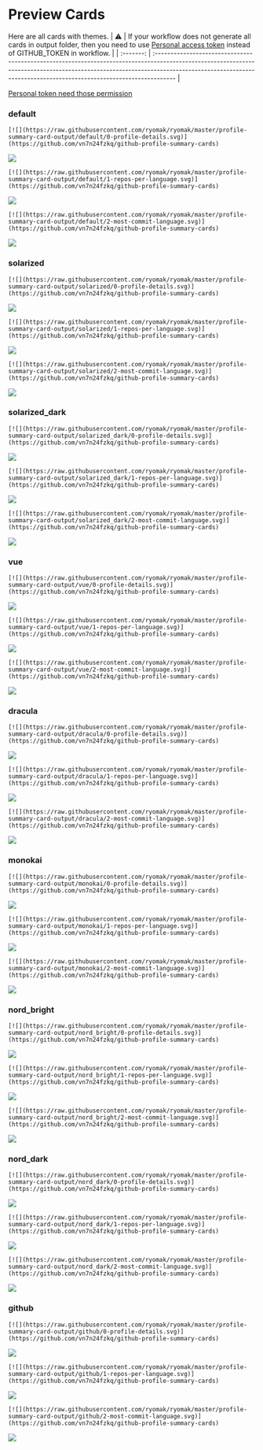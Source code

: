 
# Preview Cards

Here are all cards with themes.
| :warning: | If your workflow does not generate all cards in output folder, then you need to use [Personal access token](https://docs.github.com/en/actions/configuring-and-managing-workflows/creating-and-storing-encrypted-secrets) instead of GITHUB_TOKEN in workflow. |
| :-------: | :------------------------------------------------------------------------------------------------------------------------------------------------------------------------------------------------------------------------------------------------ |

[Personal token need those permission](https://github.com/vn7n24fzkq/github-profile-summary-cards/wiki/Personal-access-token-permissions)


### default


```
[![](https://raw.githubusercontent.com/ryomak/ryomak/master/profile-summary-card-output/default/0-profile-details.svg)](https://github.com/vn7n24fzkq/github-profile-summary-cards)
```
![](https://raw.githubusercontent.com/ryomak/ryomak/master/profile-summary-card-output/default/0-profile-details.svg)


```
[![](https://raw.githubusercontent.com/ryomak/ryomak/master/profile-summary-card-output/default/1-repos-per-language.svg)](https://github.com/vn7n24fzkq/github-profile-summary-cards)
```
![](https://raw.githubusercontent.com/ryomak/ryomak/master/profile-summary-card-output/default/1-repos-per-language.svg)


```
[![](https://raw.githubusercontent.com/ryomak/ryomak/master/profile-summary-card-output/default/2-most-commit-language.svg)](https://github.com/vn7n24fzkq/github-profile-summary-cards)
```
![](https://raw.githubusercontent.com/ryomak/ryomak/master/profile-summary-card-output/default/2-most-commit-language.svg)


### solarized


```
[![](https://raw.githubusercontent.com/ryomak/ryomak/master/profile-summary-card-output/solarized/0-profile-details.svg)](https://github.com/vn7n24fzkq/github-profile-summary-cards)
```
![](https://raw.githubusercontent.com/ryomak/ryomak/master/profile-summary-card-output/solarized/0-profile-details.svg)


```
[![](https://raw.githubusercontent.com/ryomak/ryomak/master/profile-summary-card-output/solarized/1-repos-per-language.svg)](https://github.com/vn7n24fzkq/github-profile-summary-cards)
```
![](https://raw.githubusercontent.com/ryomak/ryomak/master/profile-summary-card-output/solarized/1-repos-per-language.svg)


```
[![](https://raw.githubusercontent.com/ryomak/ryomak/master/profile-summary-card-output/solarized/2-most-commit-language.svg)](https://github.com/vn7n24fzkq/github-profile-summary-cards)
```
![](https://raw.githubusercontent.com/ryomak/ryomak/master/profile-summary-card-output/solarized/2-most-commit-language.svg)


### solarized_dark


```
[![](https://raw.githubusercontent.com/ryomak/ryomak/master/profile-summary-card-output/solarized_dark/0-profile-details.svg)](https://github.com/vn7n24fzkq/github-profile-summary-cards)
```
![](https://raw.githubusercontent.com/ryomak/ryomak/master/profile-summary-card-output/solarized_dark/0-profile-details.svg)


```
[![](https://raw.githubusercontent.com/ryomak/ryomak/master/profile-summary-card-output/solarized_dark/1-repos-per-language.svg)](https://github.com/vn7n24fzkq/github-profile-summary-cards)
```
![](https://raw.githubusercontent.com/ryomak/ryomak/master/profile-summary-card-output/solarized_dark/1-repos-per-language.svg)


```
[![](https://raw.githubusercontent.com/ryomak/ryomak/master/profile-summary-card-output/solarized_dark/2-most-commit-language.svg)](https://github.com/vn7n24fzkq/github-profile-summary-cards)
```
![](https://raw.githubusercontent.com/ryomak/ryomak/master/profile-summary-card-output/solarized_dark/2-most-commit-language.svg)


### vue


```
[![](https://raw.githubusercontent.com/ryomak/ryomak/master/profile-summary-card-output/vue/0-profile-details.svg)](https://github.com/vn7n24fzkq/github-profile-summary-cards)
```
![](https://raw.githubusercontent.com/ryomak/ryomak/master/profile-summary-card-output/vue/0-profile-details.svg)


```
[![](https://raw.githubusercontent.com/ryomak/ryomak/master/profile-summary-card-output/vue/1-repos-per-language.svg)](https://github.com/vn7n24fzkq/github-profile-summary-cards)
```
![](https://raw.githubusercontent.com/ryomak/ryomak/master/profile-summary-card-output/vue/1-repos-per-language.svg)


```
[![](https://raw.githubusercontent.com/ryomak/ryomak/master/profile-summary-card-output/vue/2-most-commit-language.svg)](https://github.com/vn7n24fzkq/github-profile-summary-cards)
```
![](https://raw.githubusercontent.com/ryomak/ryomak/master/profile-summary-card-output/vue/2-most-commit-language.svg)


### dracula


```
[![](https://raw.githubusercontent.com/ryomak/ryomak/master/profile-summary-card-output/dracula/0-profile-details.svg)](https://github.com/vn7n24fzkq/github-profile-summary-cards)
```
![](https://raw.githubusercontent.com/ryomak/ryomak/master/profile-summary-card-output/dracula/0-profile-details.svg)


```
[![](https://raw.githubusercontent.com/ryomak/ryomak/master/profile-summary-card-output/dracula/1-repos-per-language.svg)](https://github.com/vn7n24fzkq/github-profile-summary-cards)
```
![](https://raw.githubusercontent.com/ryomak/ryomak/master/profile-summary-card-output/dracula/1-repos-per-language.svg)


```
[![](https://raw.githubusercontent.com/ryomak/ryomak/master/profile-summary-card-output/dracula/2-most-commit-language.svg)](https://github.com/vn7n24fzkq/github-profile-summary-cards)
```
![](https://raw.githubusercontent.com/ryomak/ryomak/master/profile-summary-card-output/dracula/2-most-commit-language.svg)


### monokai


```
[![](https://raw.githubusercontent.com/ryomak/ryomak/master/profile-summary-card-output/monokai/0-profile-details.svg)](https://github.com/vn7n24fzkq/github-profile-summary-cards)
```
![](https://raw.githubusercontent.com/ryomak/ryomak/master/profile-summary-card-output/monokai/0-profile-details.svg)


```
[![](https://raw.githubusercontent.com/ryomak/ryomak/master/profile-summary-card-output/monokai/1-repos-per-language.svg)](https://github.com/vn7n24fzkq/github-profile-summary-cards)
```
![](https://raw.githubusercontent.com/ryomak/ryomak/master/profile-summary-card-output/monokai/1-repos-per-language.svg)


```
[![](https://raw.githubusercontent.com/ryomak/ryomak/master/profile-summary-card-output/monokai/2-most-commit-language.svg)](https://github.com/vn7n24fzkq/github-profile-summary-cards)
```
![](https://raw.githubusercontent.com/ryomak/ryomak/master/profile-summary-card-output/monokai/2-most-commit-language.svg)


### nord_bright


```
[![](https://raw.githubusercontent.com/ryomak/ryomak/master/profile-summary-card-output/nord_bright/0-profile-details.svg)](https://github.com/vn7n24fzkq/github-profile-summary-cards)
```
![](https://raw.githubusercontent.com/ryomak/ryomak/master/profile-summary-card-output/nord_bright/0-profile-details.svg)


```
[![](https://raw.githubusercontent.com/ryomak/ryomak/master/profile-summary-card-output/nord_bright/1-repos-per-language.svg)](https://github.com/vn7n24fzkq/github-profile-summary-cards)
```
![](https://raw.githubusercontent.com/ryomak/ryomak/master/profile-summary-card-output/nord_bright/1-repos-per-language.svg)


```
[![](https://raw.githubusercontent.com/ryomak/ryomak/master/profile-summary-card-output/nord_bright/2-most-commit-language.svg)](https://github.com/vn7n24fzkq/github-profile-summary-cards)
```
![](https://raw.githubusercontent.com/ryomak/ryomak/master/profile-summary-card-output/nord_bright/2-most-commit-language.svg)


### nord_dark


```
[![](https://raw.githubusercontent.com/ryomak/ryomak/master/profile-summary-card-output/nord_dark/0-profile-details.svg)](https://github.com/vn7n24fzkq/github-profile-summary-cards)
```
![](https://raw.githubusercontent.com/ryomak/ryomak/master/profile-summary-card-output/nord_dark/0-profile-details.svg)


```
[![](https://raw.githubusercontent.com/ryomak/ryomak/master/profile-summary-card-output/nord_dark/1-repos-per-language.svg)](https://github.com/vn7n24fzkq/github-profile-summary-cards)
```
![](https://raw.githubusercontent.com/ryomak/ryomak/master/profile-summary-card-output/nord_dark/1-repos-per-language.svg)


```
[![](https://raw.githubusercontent.com/ryomak/ryomak/master/profile-summary-card-output/nord_dark/2-most-commit-language.svg)](https://github.com/vn7n24fzkq/github-profile-summary-cards)
```
![](https://raw.githubusercontent.com/ryomak/ryomak/master/profile-summary-card-output/nord_dark/2-most-commit-language.svg)


### github


```
[![](https://raw.githubusercontent.com/ryomak/ryomak/master/profile-summary-card-output/github/0-profile-details.svg)](https://github.com/vn7n24fzkq/github-profile-summary-cards)
```
![](https://raw.githubusercontent.com/ryomak/ryomak/master/profile-summary-card-output/github/0-profile-details.svg)


```
[![](https://raw.githubusercontent.com/ryomak/ryomak/master/profile-summary-card-output/github/1-repos-per-language.svg)](https://github.com/vn7n24fzkq/github-profile-summary-cards)
```
![](https://raw.githubusercontent.com/ryomak/ryomak/master/profile-summary-card-output/github/1-repos-per-language.svg)


```
[![](https://raw.githubusercontent.com/ryomak/ryomak/master/profile-summary-card-output/github/2-most-commit-language.svg)](https://github.com/vn7n24fzkq/github-profile-summary-cards)
```
![](https://raw.githubusercontent.com/ryomak/ryomak/master/profile-summary-card-output/github/2-most-commit-language.svg)

